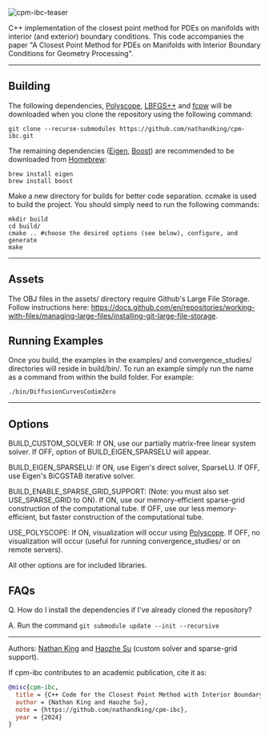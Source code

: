![‎cpm-ibc-teaser](https://github.com/nathandking/cpm-ibc/assets/6421293/7d1cbbe7-effc-44f9-b1d9-5e0d80504436)

C++ implementation of the closest point method for PDEs on manifolds with interior (and exterior) boundary conditions. This code accompanies the paper "A Closest Point Method for PDEs on Manifolds with Interior Boundary Conditions for Geometry Processing".

---

## Building

The following dependencies, [Polyscope](https://polyscope.run/), [LBFGS++](https://lbfgspp.statr.me/) and [fcpw](https://github.com/rohan-sawhney/fcpw) will be downloaded when you clone the repository using the following command:

```
git clone --recurse-submodules https://github.com/nathandking/cpm-ibc.git
```

The remaining dependencies ([Eigen](https://eigen.tuxfamily.org/index.php?title=Main_Page), [Boost](https://www.boost.org/)) are recommended to be downloaded from [Homebrew](https://brew.sh/):
```
brew install eigen
brew install boost
```

Make a new directory for builds for better code separation. ccmake is used to build the project. You should simply need to run the following commands:
```
mkdir build 
cd build/
cmake .. #choose the desired options (see below), configure, and generate
make 
```
---

## Assets
The OBJ files in the assets/ directory require Github's Large File Storage. Follow instructions here: https://docs.github.com/en/repositories/working-with-files/managing-large-files/installing-git-large-file-storage. 

## Running Examples

Once you build, the examples in the examples/ and convergence_studies/ directories will reside in build/bin/. To run an example simply run the name as a command from within the build folder. For example:
```
./bin/DiffusionCurvesCodimZero
```
---

## Options

BUILD_CUSTOM_SOLVER: If ON, use our partially matrix-free linear system solver. If OFF, option of BUILD_EIGEN_SPARSELU will appear.

BUILD_EIGEN_SPARSELU: If ON, use Eigen's direct solver, SparseLU. If OFF, use Eigen's BiCGSTAB iterative solver.

BUILD_ENABLE_SPARSE_GRID_SUPPORT: (Note: you must also set USE_SPARSE_GRID to ON). If ON, use our memory-efficient sparse-grid construction of the computational tube. If OFF, use our less memory-efficient, but faster construction of the computational tube.

USE_POLYSCOPE: If ON, visualization will occur using [Polyscope](https://polyscope.run/). If OFF, no visualization will occur (useful for running convergence_studies/ or on remote servers).

All other options are for included libraries.

## FAQs

Q. How do I install the dependencies if I've already cloned the repository?

A. Run the command `git submodule update --init --recursive`

---
Authors: [Nathan King](https://nathandking.github.io/) and [Haozhe Su](https://soldierdown.github.io/) (custom solver and sparse-grid support).

If cpm-ibc contributes to an academic publication, cite it as:
```bib
@misc{cpm-ibc,
  title = {C++ Code for the Closest Point Method with Interior Boundary Conditions},
  author = {Nathan King and Haozhe Su},
  note = {https://github.com/nathandking/cpm-ibc},
  year = {2024}
}
```

